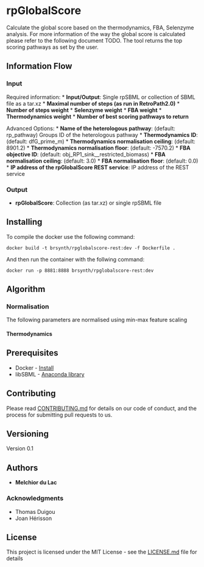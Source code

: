# rpGlobalScore

Calculate the global score based on the thermodynamics, FBA, Selenzyme analysis. For more information of the way the global score is calculated please refer to the following document TODO. The tool returns the top scoring pathways as set by the user. 

## Information Flow

### Input

Required information:
    * **Input/Output**: Single rpSBML or collection of SBML file as a tar.xz
    * **Maximal number of steps (as run in RetroPath2.0)**
    * **Number of steps weight**
    * **Selenzyme weight**
    * **FBA weight**
    * **Thermodynamics weight**
    * **Number of best scoring pathways to return**

Advanced Options:
    * **Name of the heterologous pathway**: (default: rp_pathway) Groups ID of the heterologous pathway
    * **Thermodynamics ID**: (default: dfG_prime_m)
    * **Thermodynamics normalisation ceiling**: (default: 8901.2)
    * **Thermodynamics normalisation floor**: (default: -7570.2)
    * **FBA objective ID**: (default: obj_RP1_sink__restricted_biomass)
    * **FBA normalisation ceiling**: (default: 3.0)
    * **FBA normalisation floor**: (default: 0.0)
    * **IP address of the rpGlobalScore REST service**: IP address of the REST service

### Output

* **rpGlobalScore**: Collection (as tar.xz) or single rpSBML file

## Installing

To compile the docker use the following command:

```
docker build -t brsynth/rpglobalscore-rest:dev -f Dockerfile .
```

And then run the container with the follwing command:

```
docker run -p 8881:8888 brsynth/rpglobalscore-rest:dev
```

## Algorithm

### Normalisation

The following parameters are normalised using min-max feature scaling

#### Thermodynamics



## Prerequisites

* Docker - [Install](https://docs.docker.com/v17.09/engine/installation/)
* libSBML - [Anaconda library](https://anaconda.org/SBMLTeam/python-libsbml)

## Contributing

Please read [CONTRIBUTING.md](https://gist.github.com/PurpleBooth/b24679402957c63ec426) for details on our code of conduct, and the process for submitting pull requests to us.

## Versioning

Version 0.1

## Authors

* **Melchior du Lac** 

### Acknowledgments

* Thomas Duigou
* Joan Hérisson

## License

This project is licensed under the MIT License - see the [LICENSE.md](LICENSE.md) file for details
